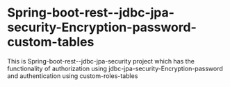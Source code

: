 # Spring-boot-rest--jdbc-jpa-security-Encryption-password-custom-tables
This is Spring-boot-rest--jdbc-jpa-security project which has the functionality of authorization using  jdbc-jpa-security-Encryption-password and authentication using custom-roles-tables
